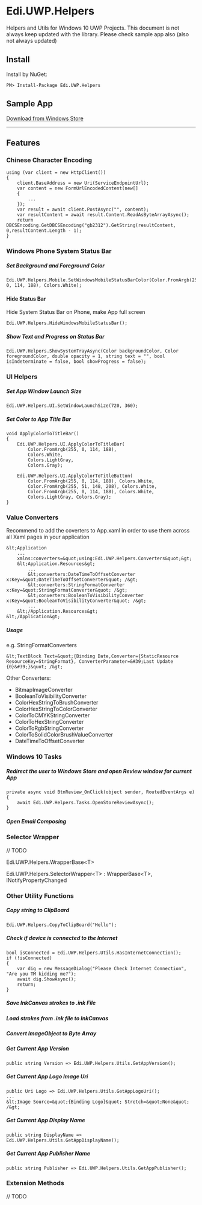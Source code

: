 # Edi.UWP.Helpers

Helpers and Utils for Windows 10 UWP Projects. 
This document is not always keep updated with the library. 
Please check sample app also (also not always updated)

## Install

Install by NuGet:

```
PM> Install-Package Edi.UWP.Helpers
```

## Sample App

[Download from Windows Store](https://www.microsoft.com/en-US/store/apps/ediuwphelpers-sample-app/9wzdncrdxf3z)

---
## Features

### Chinese Character Encoding

```
using (var client = new HttpClient())
{
    client.BaseAddress = new Uri(ServiceEndpointUrl);
    var content = new FormUrlEncodedContent(new[] 
    {
        ...
    });
    var result = await client.PostAsync("", content);
    var resultContent = await result.Content.ReadAsByteArrayAsync();
    return DBCSEncoding.GetDBCSEncoding("gb2312").GetString(resultContent, 0,resultContent.Length - 1);
}
```

### Windows Phone System Status Bar

##### Set Background and Foreground Color

```
Edi.UWP.Helpers.Mobile.SetWindowsMobileStatusBarColor(Color.FromArgb(255, 0, 114, 188), Colors.White);
```

#### Hide Status Bar

Hide System Status Bar on Phone, make App full screen

```
Edi.UWP.Helpers.HideWindowsMobileStatusBar();
```

##### Show Text and Progress on Status Bar

```
Edi.UWP.Helpers.ShowSystemTrayAsync(Color backgroundColor, Color foregroundColor, double opacity = 1, string text = "", bool isIndeterminate = false, bool showProgress = false);
```

### UI Helpers

##### Set App Window Launch Size

```
Edi.UWP.Helpers.UI.SetWindowLaunchSize(720, 360);
```

##### Set Color to App Title Bar

```
void ApplyColorToTitleBar()
{
    Edi.UWP.Helpers.UI.ApplyColorToTitleBar(
        Color.FromArgb(255, 0, 114, 188), 
        Colors.White, 
        Colors.LightGray, 
        Colors.Gray);

    Edi.UWP.Helpers.UI.ApplyColorToTitleButton(
        Color.FromArgb(255, 0, 114, 188), Colors.White, 
        Color.FromArgb(255, 51, 148, 208), Colors.White,
        Color.FromArgb(255, 0, 114, 188), Colors.White, 
        Colors.LightGray, Colors.Gray);
}
```

### Value Converters

Recommend to add the coverters to App.xaml in order to use them across all Xaml pages in your application

```
&lt;Application
    ...
    xmlns:converters=&quot;using:Edi.UWP.Helpers.Converters&quot;&gt;
    &lt;Application.Resources&gt;
        ...
        &lt;converters:DateTimeToOffsetConverter x:Key=&quot;DateTimeToOffsetConverter&quot; /&gt;
        &lt;converters:StringFormatConverter x:Key=&quot;StringFormatConverter&quot; /&gt;
        &lt;converters:BooleanToVisibilityConverter x:Key=&quot;BooleanToVisibilityConverter&quot; /&gt;
        ...
    &lt;/Application.Resources&gt;
&lt;/Application&gt;
```

##### Usage

e.g. StringFormatConverters
```
&lt;TextBlock Text=&quot;{Binding Date,Converter={StaticResource ResourceKey=StringFormat}, ConverterParameter=&#39;Last Update {0}&#39;}&quot; /&gt;
```

Other Converters:

- BitmapImageConverter
- BooleanToVisibilityConverter
- ColorHexStringToBrushConverter
- ColorHexStringToColorConverter
- ColorToCMYKStringConverter
- ColorToHexStringConverter
- ColorToRgbStringConverter
- ColorToSolidColorBrushValueConverter
- DateTimeToOffsetConverter

### Windows 10 Tasks

##### Redirect the user to Windows Store and open Review window for current App

```
private async void BtnReview_OnClick(object sender, RoutedEventArgs e)
{
    await Edi.UWP.Helpers.Tasks.OpenStoreReviewAsync();
}
```

##### Open Email Composing

### Selector Wrapper

// TODO

Edi.UWP.Helpers.WrapperBase&lt;T&gt;

Edi.UWP.Helpers.SelectorWrapper&lt;T&gt; : WrapperBase&lt;T&gt;, INotifyPropertyChanged

### Other Utility Functions

##### Copy string to ClipBoard

```
Edi.UWP.Helpers.CopyToClipBoard("Hello");
```

##### Check if device is connected to the Internet

```
bool isConnected = Edi.UWP.Helpers.Utils.HasInternetConnection();
if (!isConnected)
{
    var dig = new MessageDialog("Please Check Internet Connection", "Are you TM kidding me?");
    await dig.ShowAsync();
    return;
}
```

##### Save InkCanvas strokes to .ink File

##### Load strokes from .ink file to InkCanvas

##### Convert ImageObject to Byte Array

##### Get Current App Version

```
public string Version => Edi.UWP.Helpers.Utils.GetAppVersion();
```

##### Get Current App Logo Image Uri

```
public Uri Logo => Edi.UWP.Helpers.Utils.GetAppLogoUri();
...
&lt;Image Source=&quot;{Binding Logo}&quot; Stretch=&quot;None&quot; /&gt;
```

##### Get Current App Display Name

```
public string DisplayName => Edi.UWP.Helpers.Utils.GetAppDisplayName();
```

##### Get Current App Publisher Name

```
public string Publisher => Edi.UWP.Helpers.Utils.GetAppPublisher();
```

### Extension Methods

// TODO
